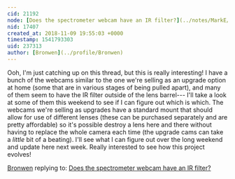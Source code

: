 ```yaml
---
cid: 21192
node: [Does the spectrometer webcam have an IR filter?](../notes/MarkE/10-26-2018/does-the-spectrometer-webcam-have-an-ir-filter)
nid: 17407
created_at: 2018-11-09 19:55:03 +0000
timestamp: 1541793303
uid: 237313
author: [Bronwen](../profile/Bronwen)
---
```


Ooh, I'm just catching up on this thread, but this is really interesting! I have a bunch of the webcams similar to the one we're selling as an upgrade option at home (some that are in various stages of being pulled apart), and many of them seem to have the IR filter outside of the lens barrel--- I'll take a look at some of them this weekend to see if I can figure out which is which. The webcams we're selling as upgrades have a standard mount that should allow for use of different lenses (these can be purchased separately and are pretty affordable) so it's possible destroy a lens here and there without having to replace the whole camera each time (the upgrade cams can take a *little* bit of a beating). I'll see what I can figure out over the long weekend and update here next week. Really interested to see how this project evolves!

[Bronwen](../profile/Bronwen) replying to: [Does the spectrometer webcam have an IR filter?](../notes/MarkE/10-26-2018/does-the-spectrometer-webcam-have-an-ir-filter)

